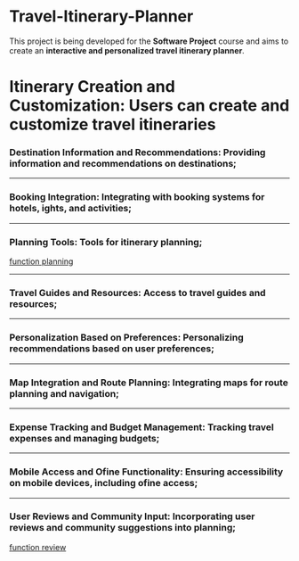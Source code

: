 # Travel-Itinerary-Planner
This project is being developed for the **Software Project** course and aims to create an **interactive and personalized travel itinerary planner**.

# Itinerary Creation and Customization: Users can create and customize travel itineraries

### Destination Information and Recommendations: Providing information and recommendations on destinations;
---
### Booking Integration: Integrating with booking systems for hotels, ights, and activities;
---
### Planning Tools: Tools for itinerary planning;
[function planning](https://github.com/Vct-Jully/Travel-Itinerary-Planner/blob/main/itinerary.py)

---
### Travel Guides and Resources: Access to travel guides and resources;
---
### Personalization Based on Preferences: Personalizing recommendations based on user preferences;
---
### Map Integration and Route Planning: Integrating maps for route planning and navigation;
---
### Expense Tracking and Budget Management: Tracking travel expenses and managing budgets;
---
### Mobile Access and Ofine Functionality: Ensuring accessibility on mobile devices, including ofine access;
---
### User Reviews and Community Input: Incorporating user reviews and community suggestions into planning;
[function review](https://github.com/Vct-Jully/Travel-Itinerary-Planner/blob/main/review.py)

